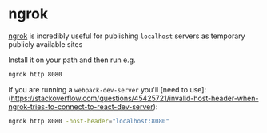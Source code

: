# ngrok

[ngrok](https://ngrok.com/) is incredibly useful for publishing `localhost` servers as temporary publicly available sites

Install it on your path and then run e.g.

```bash
ngrok http 8080
```

If you are running a `webpack-dev-server` you'll [need to use]:(https://stackoverflow.com/questions/45425721/invalid-host-header-when-ngrok-tries-to-connect-to-react-dev-server):

```bash
ngrok http 8080 -host-header="localhost:8080"
```
